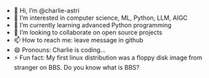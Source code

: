 - 👋 Hi, I’m @charlie-astri
- 👀 I’m interested in computer science, ML, Python, LLM, AIGC
- 🌱 I’m currently learning advanced Python programming
- 💞️ I’m looking to collaborate on open source projects
- 📫 How to reach me: leave message in github
- 😄 Pronouns: Charlie is coding...
- ⚡ Fun fact: My first linux distribution was a floppy disk image from stranger on BBS. Do you know what is BBS?

<!---
charlie-astri/charlie-astri is a ✨ special ✨ repository because its `README.md` (this file) appears on your GitHub profile.
You can click the Preview link to take a look at your changes.
--->
